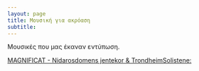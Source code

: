 ```yaml
---
layout: page
title: Μουσική για ακρόαση
subtitle: 
---
```


Μουσικές που μας έκαναν εντύπωση.


[MAGNIFICAT - Nidarosdomens jentekor & TrondheimSolistene:]("assets\music\2l_maginficat")